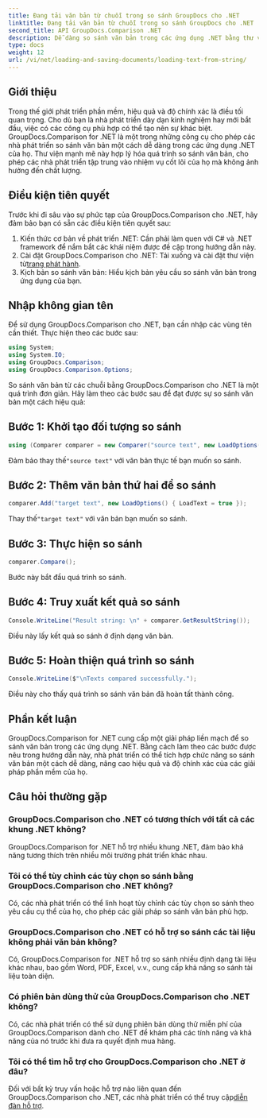 ```yaml
---
title: Đang tải văn bản từ chuỗi trong so sánh GroupDocs cho .NET
linktitle: Đang tải văn bản từ chuỗi trong so sánh GroupDocs cho .NET
second_title: API GroupDocs.Comparison .NET
description: Dễ dàng so sánh văn bản trong các ứng dụng .NET bằng thư viện GroupDocs.Comparison. Nâng cao hiệu quả và độ chính xác với sự tích hợp liền mạch.
type: docs
weight: 12
url: /vi/net/loading-and-saving-documents/loading-text-from-string/
---
```

## Giới thiệu
Trong thế giới phát triển phần mềm, hiệu quả và độ chính xác là điều tối quan trọng. Cho dù bạn là nhà phát triển dày dạn kinh nghiệm hay mới bắt đầu, việc có các công cụ phù hợp có thể tạo nên sự khác biệt. GroupDocs.Comparison for .NET là một trong những công cụ cho phép các nhà phát triển so sánh văn bản một cách dễ dàng trong các ứng dụng .NET của họ. Thư viện mạnh mẽ này hợp lý hóa quá trình so sánh văn bản, cho phép các nhà phát triển tập trung vào nhiệm vụ cốt lõi của họ mà không ảnh hưởng đến chất lượng.
## Điều kiện tiên quyết
Trước khi đi sâu vào sự phức tạp của GroupDocs.Comparison cho .NET, hãy đảm bảo bạn có sẵn các điều kiện tiên quyết sau:
1. Kiến thức cơ bản về phát triển .NET: Cần phải làm quen với C# và .NET framework để nắm bắt các khái niệm được đề cập trong hướng dẫn này.
2.  Cài đặt GroupDocs.Comparison cho .NET: Tải xuống và cài đặt thư viện từ[trang phát hành](https://releases.groupdocs.com/comparison/net/).
3. Kịch bản so sánh văn bản: Hiểu kịch bản yêu cầu so sánh văn bản trong ứng dụng của bạn.

## Nhập không gian tên
Để sử dụng GroupDocs.Comparison cho .NET, bạn cần nhập các vùng tên cần thiết. Thực hiện theo các bước sau:

```csharp
using System;
using System.IO;
using GroupDocs.Comparison;
using GroupDocs.Comparison.Options;
```
So sánh văn bản từ các chuỗi bằng GroupDocs.Comparison cho .NET là một quá trình đơn giản. Hãy làm theo các bước sau để đạt được sự so sánh văn bản một cách hiệu quả:
## Bước 1: Khởi tạo đối tượng so sánh
```csharp
using (Comparer comparer = new Comparer("source text", new LoadOptions() { LoadText = true }))
```
 Đảm bảo thay thế`"source text"` với văn bản thực tế bạn muốn so sánh.
## Bước 2: Thêm văn bản thứ hai để so sánh
```csharp
comparer.Add("target text", new LoadOptions() { LoadText = true });
```
 Thay thế`"target text"` với văn bản bạn muốn so sánh.
## Bước 3: Thực hiện so sánh
```csharp
comparer.Compare();
```
Bước này bắt đầu quá trình so sánh.
## Bước 4: Truy xuất kết quả so sánh
```csharp
Console.WriteLine("Result string: \n" + comparer.GetResultString());
```
Điều này lấy kết quả so sánh ở định dạng văn bản.
## Bước 5: Hoàn thiện quá trình so sánh
```csharp
Console.WriteLine($"\nTexts compared successfully.");
```
Điều này cho thấy quá trình so sánh văn bản đã hoàn tất thành công.

## Phần kết luận
GroupDocs.Comparison for .NET cung cấp một giải pháp liền mạch để so sánh văn bản trong các ứng dụng .NET. Bằng cách làm theo các bước được nêu trong hướng dẫn này, nhà phát triển có thể tích hợp chức năng so sánh văn bản một cách dễ dàng, nâng cao hiệu quả và độ chính xác của các giải pháp phần mềm của họ.
## Câu hỏi thường gặp
### GroupDocs.Comparison cho .NET có tương thích với tất cả các khung .NET không?
GroupDocs.Comparison for .NET hỗ trợ nhiều khung .NET, đảm bảo khả năng tương thích trên nhiều môi trường phát triển khác nhau.
### Tôi có thể tùy chỉnh các tùy chọn so sánh bằng GroupDocs.Comparison cho .NET không?
Có, các nhà phát triển có thể linh hoạt tùy chỉnh các tùy chọn so sánh theo yêu cầu cụ thể của họ, cho phép các giải pháp so sánh văn bản phù hợp.
### GroupDocs.Comparison cho .NET có hỗ trợ so sánh các tài liệu không phải văn bản không?
Có, GroupDocs.Comparison for .NET hỗ trợ so sánh nhiều định dạng tài liệu khác nhau, bao gồm Word, PDF, Excel, v.v., cung cấp khả năng so sánh tài liệu toàn diện.
### Có phiên bản dùng thử của GroupDocs.Comparison cho .NET không?
Có, các nhà phát triển có thể sử dụng phiên bản dùng thử miễn phí của GroupDocs.Comparison dành cho .NET để khám phá các tính năng và khả năng của nó trước khi đưa ra quyết định mua hàng.
### Tôi có thể tìm hỗ trợ cho GroupDocs.Comparison cho .NET ở đâu?
 Đối với bất kỳ truy vấn hoặc hỗ trợ nào liên quan đến GroupDocs.Comparison cho .NET, các nhà phát triển có thể truy cập[diễn đàn hỗ trợ](https://forum.groupdocs.com/c/comparison/12).